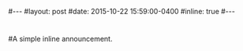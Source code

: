 #---
#layout: post
#date: 2015-10-22 15:59:00-0400
#inline: true
#---
#
#A simple inline announcement.
